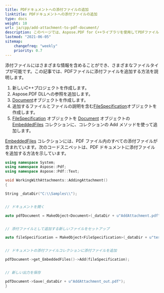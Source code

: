```yaml
---
title: PDFドキュメントへの添付ファイルの追加
linktitle: PDFドキュメントへの添付ファイルの追加
type: docs
weight: 10
url: ja/cpp/add-attachment-to-pdf-document/
description: このページでは、Aspose.PDF for C++ライブラリを使用してPDFファイルに添付ファイルを追加する方法について説明します
lastmod: "2021-06-05"
sitemap:
    changefreq: "weekly"
    priority: 0.7
---
```


添付ファイルにはさまざまな情報を含めることができ、さまざまなファイルタイプが可能です。この記事では、PDFファイルに添付ファイルを追加する方法を説明します。

1. 新しいC++プロジェクトを作成します。
1. Aspose.PDF DLLへの参照を追加します。
1. [Document](https://reference.aspose.com/pdf/cpp/class/aspose.pdf.document)オブジェクトを作成します。
1. 追加するファイルとファイルの説明を含む[FileSpecification](https://reference.aspose.com/pdf/cpp/class/aspose.pdf.file_specification)オブジェクトを作成します。
1. [FileSpecification](https://reference.aspose.com/pdf/cpp/class/aspose.pdf.file_specification) オブジェクトを [Document](https://reference.aspose.com/pdf/cpp/class/aspose.pdf.document) オブジェクトの [EmbeddedFiles](https://reference.aspose.com/pdf/cpp/class/aspose.pdf.embedded_file_collection) コレクションに、コレクションの Add メソッドを使って追加します。

[EmbeddedFiles](https://reference.aspose.com/pdf/cpp/class/aspose.pdf.embedded_file_collection) コレクションには、PDF ファイル内のすべての添付ファイルが含まれています。次のコードスニペットは、PDF ドキュメントに添付ファイルを追加する方法を示しています。

```cpp
using namespace System;
using namespace Aspose::Pdf;
using namespace Aspose::Pdf::Text;

void WorkingWithAttachments::AddingAttachment()
{

String _dataDir("C:\\Samples\\");


// ドキュメントを開く

auto pdfDocument = MakeObject<Document>(_dataDir + u"AddAttachment.pdf");


// 添付ファイルとして追加する新しいファイルをセットアップ

auto fileSpecification = MakeObject<FileSpecification>(_dataDir + u"test.txt", u"サンプル テキスト ファイル");


// ドキュメントの添付ファイルコレクションに添付ファイルを追加

pdfDocument->get_EmbeddedFiles()->Add(fileSpecification);


// 新しい出力を保存

pdfDocument->Save(_dataDir + u"AddAttachment_out.pdf");
}
```